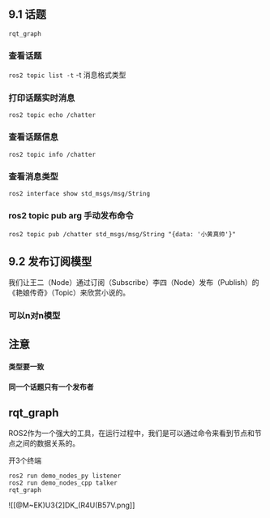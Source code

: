 ## 9.1 话题
`rqt_graph`

### 查看话题 
`ros2 topic list -t`
-t 消息格式类型

### 打印话题实时消息
`ros2 topic echo /chatter`

### 查看话题信息
`ros2 topic info /chatter`

### 查看消息类型
`ros2 interface show std_msgs/msg/String`

### ros2 topic pub arg 手动发布命令

`ros2 topic pub /chatter std_msgs/msg/String "{data: '小黄真帅'}" `

## 9.2 发布订阅模型

我们让王二（Node）通过订阅（Subscribe）李四（Node）发布（Publish）的《艳娘传奇》（Topic）来欣赏小说的。
###  可以n对n模型

## 注意
#### 类型要一致
#### 同一个话题只有一个发布者

## rqt_graph
ROS2作为一个强大的工具，在运行过程中，我们是可以通过命令来看到节点和节点之间的数据关系的。

开3个终端
```
ros2 run demo_nodes_py listener
ros2 run demo_nodes_cpp talker
rqt_graph
```

![[@M~EK)U3{2]DK_(R4U(B57V.png]]